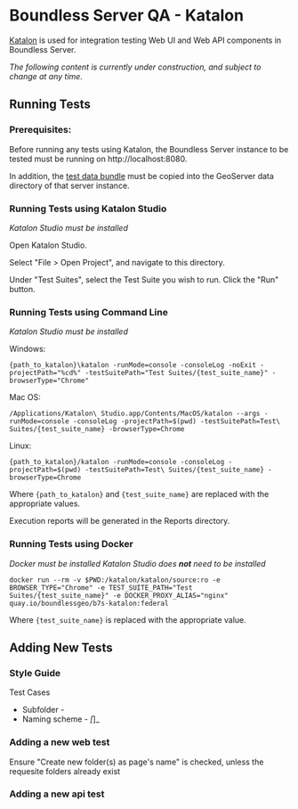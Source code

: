 # Boundless Server QA - Katalon

[Katalon](https://www.katalon.com/) is used for integration testing Web UI and Web API components in Boundless Server.

*The following content is currently under construction, and subject to change at any time.*

## Running Tests

### Prerequisites:

Before running any tests using Katalon, the Boundless Server instance to be tested must be running on http://localhost:8080.

In addition, the [test data bundle](../test_data) must be copied into the GeoServer data directory of that server instance.

### Running Tests using Katalon Studio

*Katalon Studio must be installed*

Open Katalon Studio.

Select "File > Open Project", and navigate to this directory.

Under "Test Suites", select the Test Suite you wish to run. Click the "Run" button.


### Running Tests using Command Line

*Katalon Studio must be installed*

Windows:

    {path_to_katalon}\katalon -runMode=console -consoleLog -noExit -projectPath="%cd%" -testSuitePath="Test Suites/{test_suite_name}" -browserType="Chrome"

Mac OS:

    /Applications/Katalon\ Studio.app/Contents/MacOS/katalon --args -runMode=console -consoleLog -projectPath=$(pwd) -testSuitePath=Test\ Suites/{test_suite_name} -browserType=Chrome

Linux:

    {path_to_katalon}/katalon -runMode=console -consoleLog -projectPath=$(pwd) -testSuitePath=Test\ Suites/{test_suite_name} -browserType=Chrome

Where `{path_to_katalon}` and `{test_suite_name}` are replaced with the appropriate values.

Execution reports will be generated in the Reports directory.

### Running Tests using Docker

*Docker must be installed*
*Katalon Studio does **not** need to be installed*

    docker run --rm -v $PWD:/katalon/katalon/source:ro -e BROWSER_TYPE="Chrome" -e TEST_SUITE_PATH="Test Suites/{test_suite_name}" -e DOCKER_PROXY_ALIAS="nginx" quay.io/boundlessgeo/b7s-katalon:federal

Where `{test_suite_name}` is replaced with the appropriate value.

## Adding New Tests

### Style Guide

Test Cases

- Subfolder - <Component>
- Naming scheme - <Type>_[<Subcomponent>_]_<ShortDescription>


### Adding a new web test

Ensure "Create new folder(s) as page's name" is checked, unless the requesite folders already exist

### Adding a new api test